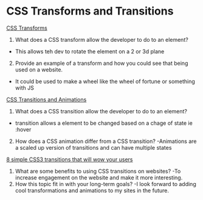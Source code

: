 # CSS Transforms and Transitions
[CSS Transforms](https://learn.shayhowe.com/advanced-html-css/css-transforms/)

1. What does a CSS transform allow the developer to do to an element?
  - This allows teh dev to rotate the element on a 2 or 3d plane
2. Provide an example of a transform and how you could see that being used on a website.
  - It could be used to make a wheel like the wheel of fortune or something with JS


[CSS Transitions and Animations](https://learn.shayhowe.com/advanced-html-css/transitions-animations/)

1. What does a CSS transition allow the developer to do to an element?
  - transition allows a element to be changed based on a chage of state ie :hover 
2. How does a CSS animation differ from a CSS transition?
  -Animations are a scaled up version of transitions and can have multiple states
  
  
  
[8 simple CSS3 transitions that will wow your users](https://www.webdesignerdepot.com/2014/05/8-simple-css3-transitions-that-will-wow-your-users/0)

1. What are some benefits to using CSS transitions on websites?
  -To increase engagement on the website and make it more interesting.
2. How this topic fit in with your long-term goals?
  -I look forward to adding cool transformations and animations to my sites in the future. 
